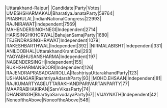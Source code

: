  
|Uttarakhand-Raipur|
|Candidate|Party|Votes|
|UMESHSHARMAKAU|BharatiyaJanataParty|59764|
|PRABHULAL|IndianNationalCongress|22993|
|RAJNIRAWAT|Independent|7569|
|MAHENDERSINGHNEGI|Independent|2714|
|HARISINGHKHORWAL|BahujanSamajParty|1680|
|TEJENDRASINGHRAWAT|Independent|1079|
|RAKESHBARTHWAL|Independent|392|
|NIRMALABISHT|Independent|331|
|ANILDOBHAL|UttarakhandKrantiDal|293|
|YAGYABHUSANSHARMA|Independent|197|
|NAGENDERSINGH|Independent|155|
|RUKHSHARMANSOORI|Independent|126|
|RAJENDRAPRASADGAIROLLA|RashtriyaUttarakhandParty|123|
|USHANAGAR|RashtriyaAdarshParty|93|
|MOHD.EHSAAN|Independent|81|
|RAJKUMARTYAGI|UTTARAKHANDPARIVARTANPARTY|77|
|MAAPRABHAKIRAN|SarvVikasParty|74|
|DHANSINGH|BhartiyaSarvodayaParty|67|
|VIJAYNATH|Independent|42|
|NoneoftheAbove|NoneoftheAbove|548|
